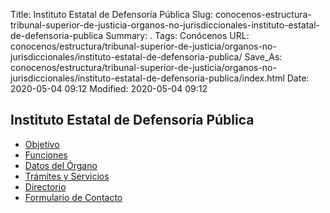 Title: Instituto Estatal de Defensoría Pública
Slug: conocenos-estructura-tribunal-superior-de-justicia-organos-no-jurisdiccionales-instituto-estatal-de-defensoria-publica
Summary: .
Tags: Conócenos
URL: conocenos/estructura/tribunal-superior-de-justicia/organos-no-jurisdiccionales/instituto-estatal-de-defensoria-publica/
Save_As: conocenos/estructura/tribunal-superior-de-justicia/organos-no-jurisdiccionales/instituto-estatal-de-defensoria-publica/index.html
Date: 2020-05-04 09:12
Modified: 2020-05-04 09:12



## Instituto Estatal de Defensoría Pública

* [Objetivo](objetivo/)
* [Funciones](funciones/)
* [Datos del Órgano](datos-del-organo/)
* [Trámites y Servicios](trámites-y-servicios)
* [Directorio](directorio/)
* [Formulario de Contacto](formulario-de-contacto/)




